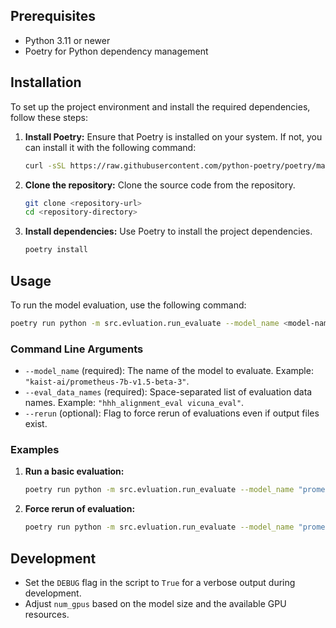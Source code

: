 
## Prerequisites

- Python 3.11 or newer
- Poetry for Python dependency management

## Installation

To set up the project environment and install the required dependencies, follow these steps:

1. **Install Poetry:**
   Ensure that Poetry is installed on your system. If not, you can install it with the following command:

   ```bash
   curl -sSL https://raw.githubusercontent.com/python-poetry/poetry/master/get-poetry.py | python -
   ```

2. **Clone the repository:**
   Clone the source code from the repository.

   ```bash
   git clone <repository-url>
   cd <repository-directory>
   ```

3. **Install dependencies:**
   Use Poetry to install the project dependencies.

   ```bash
   poetry install
   ```

## Usage

To run the model evaluation, use the following command:

```bash
poetry run python -m src.evluation.run_evaluate --model_name <model-name> --eval_data_names <data-names> [OPTIONS]
```

### Command Line Arguments

- `--model_name` (required): The name of the model to evaluate. Example: `"kaist-ai/prometheus-7b-v1.5-beta-3"`.
- `--eval_data_names` (required): Space-separated list of evaluation data names. Example: `"hhh_alignment_eval vicuna_eval"`.
- `--rerun` (optional): Flag to force rerun of evaluations even if output files exist.

### Examples

1. **Run a basic evaluation:**

   ```bash
   poetry run python -m src.evluation.run_evaluate --model_name "prometheus-eval/prometheus-7b-v2.0" --eval_data_names "eval_data1 eval_data2"
   ```

2. **Force rerun of evaluation:**

   ```bash
   poetry run python -m src.evluation.run_evaluate --model_name "prometheus-eval/prometheus-7b-v2.0" --eval_data_names "eval_data1 eval_data2" --rerun
   ```

## Development

- Set the `DEBUG` flag in the script to `True` for a verbose output during development.
- Adjust `num_gpus` based on the model size and the available GPU resources.
